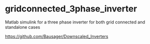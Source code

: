 # gridconnected_3phase_inverter
Matlab simulink for a three phase inverter for both grid connected and standalone cases

https://github.com/Bausager/Downscaled_Inverters
